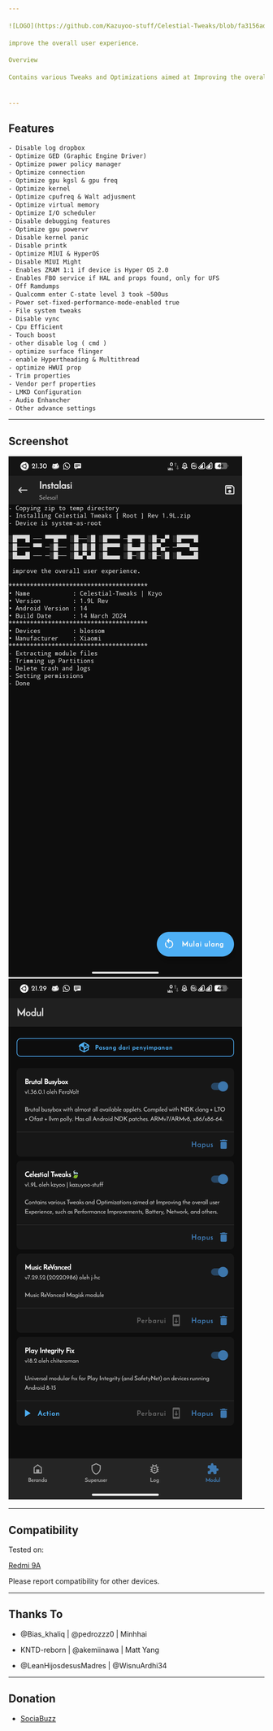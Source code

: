 ```yaml
---

![LOGO](https://github.com/Kazuyoo-stuff/Celestial-Tweaks/blob/fa3156ad5381ea630df8803a3cd0969631cef4b9/image/image.jpg)

improve the overall user experience.

Overview

Contains various Tweaks and Optimizations aimed at Improving the overall user Experience, such as Performance Improvements, Battery, Network, and others.


---
```


## Features

```
- Disable log dropbox
- Optimize GED (Graphic Engine Driver)
- Optimize power policy manager
- Optimize connection
- Optimize gpu kgsl & gpu freq 
- Optimize kernel
- Optimize cpufreq & Walt adjusment
- Optimize virtual memory
- Optimize I/O scheduler
- Disable debugging features
- Optimize gpu powervr
- Disable kernel panic
- Disable printk
- Optimize MIUI & HyperOS
- Disable MIUI Might
- Enables ZRAM 1:1 if device is Hyper OS 2.0
- Enables FBO service if HAL and props found, only for UFS
- Off Ramdumps
- Qualcomm enter C-state level 3 took ~500us
- Power set-fixed-performance-mode-enabled true
- File system tweaks
- Disable vync
- Cpu Efficient
- Touch boost
- other disable log ( cmd )
- optimize surface flinger
- enable Hypertheading & Multithread
- optimize HWUI prop
- Trim properties
- Vendor perf properties
- LMKD Configuration
- Audio Enhancher
- Other advance settings
```

---

## Screenshot

![LOGO](https://github.com/Kazuyoo-stuff/Celestial-Tweaks/blob/e137795b9886c01b333e0cbc02e87242330eb6cb/image/Screenshot_20250101-213003_Magisk.png) ![LOGO](https://github.com/Kazuyoo-stuff/Celestial-Tweaks/blob/bb1711aeb6e39fd692ab2420094cae793db95f70/image/Screenshot_20250101-212914_Magisk.png)

---

## Compatibility

Tested on:

[Redmi 9A](https://m.gsmarena.com/xiaomi_redmi_9a-10279.php)


Please report compatibility for other devices.


---

## Thanks To

- @Bias_khaliq | @pedrozzz0 | Minhhai

- KNTD-reborn | @akemiinawa | Matt Yang

- @LeanHijosdesusMadres | @WisnuArdhi34

---

## Donation

- [SociaBuzz](https://sociabuzz.com/dikyganteng_/tribe)
